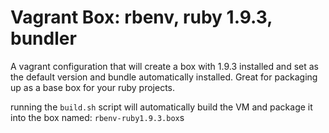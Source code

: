 # Vagrant Box: rbenv, ruby 1.9.3, bundler

A vagrant configuration that will create a box with 1.9.3 installed and set as the default version and bundle automatically installed. Great for packaging up as a base box for your ruby projects.

running the `build.sh` script will automatically build the VM and package it into the box named: `rbenv-ruby1.9.3.box`s